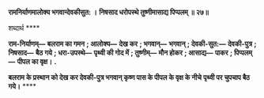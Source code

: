 **रामनिर्याणमालोक्य भगवान्देवकीसुत: ।** **निषसाद धरोपस्थे तुष्णीमासाद्य पिप्पलम् ॥ २७॥** 

शब्दार्थ **** 

**राम-निर्याणम्—** **बलराम का गमन** **; आलोक्य—** **देख कर** **; भगवान्—** **भगवान्** **; देवकी-सुत:—** **देवकी-पुत्र** **; निषसाद—** **बैठ** **गये** **; धरा-उपस्थे—** **पृथ्वी की गोद में** **; तुष्णीम्—** **मौन होकर** **; आसाद्य—** **पाकर** **; पिप्पलम्—** **पीपल का वृक्ष।** **.** 

**बलराम के प्रस्थान को देख कर देवकी-पुत्र भगवान् कृष्ण पास के पीपल के वृक्ष के नीचे** **पृथ्वी पर चुपचाप बैठ गये।** **** 